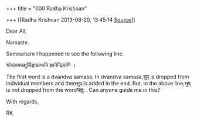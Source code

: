 +++
title = "000 Radha Krishnan"

+++
[[Radha Krishnan	2013-08-20, 13:45:14 [Source](https://groups.google.com/g/samskrita/c/B1P3tb1g_uE)]]



Dear All,

Namaste.

  

Somewhere I happened to see the following line.

  

श्रोत्रत्वक्चक्षुर्जिह्वाघ्राणानि ज्ञानेन्द्रियाणि ।  

  

The first word is a dvandva samasa. In dvandva samasa,सुप् is dropped from individual members and thenसुप् is added in the end. But, in the above line,सुप् is not dropped from the wordचक्षु: . Can anyone guide me in this?

With regards,

RK

